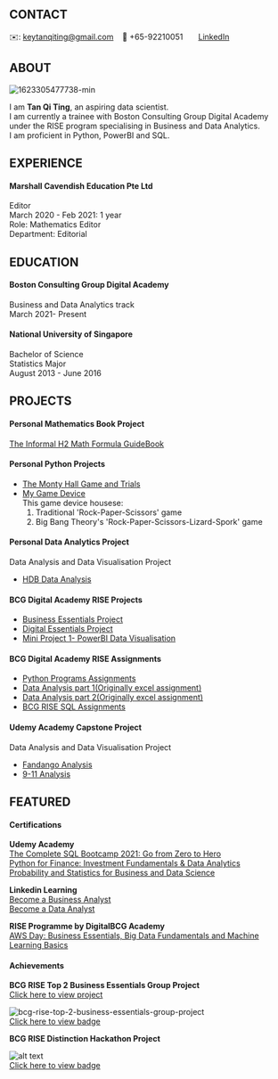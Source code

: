 <!-- CONTACT Section Starts -->
## __CONTACT__

<!-- Add your details -->
✉️: keytanqiting@gmail.com 
&nbsp;&nbsp; 📲 +65-92210051
&nbsp;&nbsp;&nbsp;&nbsp;&nbsp; [LinkedIn](https://www.linkedin.com/in/tanqiting/) 
<!-- CONTACT Section Ends -->

<!-- ABOUT Section Starts -->
## __ABOUT__
<!-- Add link to your picture -->
![1623305477738-min](https://user-images.githubusercontent.com/85220747/122335673-39eb3480-cf6e-11eb-8115-e13e29080657.jpg)<br>

<!-- Add your details -->

I am __Tan Qi Ting__, an aspiring data scientist. <br>
I am currently a trainee with Boston Consulting Group Digital Academy under the RISE program specialising in Business and Data Analytics. <br>
I am proficient in Python, PowerBI and SQL. <br>
<!-- ABOUT Section Ends -->

<!-- EXPERIENCE Section Starts -->
## __EXPERIENCE__
<!-- Add your details -->
#### __Marshall Cavendish Education Pte Ltd__
Editor<br>
March 2020 - Feb 2021: 1 year <br> 
Role: Mathematics Editor<br> 
Department: Editorial<br> 
<!-- EXPERIENCE Section Ends -->

<!-- EDUCATION Section Starts -->
## __EDUCATION__
<!-- Add your details -->
#### Boston Consulting Group Digital Academy <br> 
Business and Data Analytics track<br> 
March 2021- Present<br> 

#### National University of Singapore<br> 
Bachelor of Science<br> 
Statistics Major<br>
August 2013 - June 2016 <br> 
<!-- EDUCATION Section Ends -->

<!-- PROJECTS Section Starts -->
## PROJECTS
<!-- Add your details -->
#### __Personal Mathematics Book Project__
[The Informal H2 Math Formula GuideBook](https://drive.google.com/file/d/1SMQZThCRVmxmgF6cfyqnitEOKQiVxAzE/view)<br>

#### __Personal Python Projects__
- [The Monty Hall Game and Trials](https://github.com/qiting-tan/The-Monty-Hall-Problem/blob/main/The%20Monty%20Hall%20Problem%20Simulation%20and%20Game.ipynb)<br>
- [My Game Device](https://github.com/qiting-tan/Game-Device/blob/main/Rock-Paper-Scissors-Lizard-Spork!.ipynb)<br>
  This game device housese:<br>
  1. Traditional 'Rock-Paper-Scissors' game <br>
  2. Big Bang Theory's 'Rock-Paper-Scissors-Lizard-Spork' game<br>

#### __Personal Data Analytics Project__
Data Analysis and Data Visualisation Project <br>
- [HDB Data Analysis](https://github.com/qiting-tan/Personal-Project_HDB-hunt-2021/blob/3861708f1e5e1c345e40fa07d14693e2dd1400e4/personal-project-hdb-resale-prices-from-2017.ipynb)<br>


#### __BCG Digital Academy RISE Projects__
- [Business Essentials Project](https://github.com/qiting-tan/qiting-tan.github.io/blob/main/BCG%20Projects/BCGRise%20-%20Business%20Essentials%20-%20Group%20Assignment%20-%20Group%205%20(RISEing%20Stars)_Submission_Final.pdf)<br>
- [Digital Essentials Project](https://github.com/qiting-tan/qiting-tan.github.io/blob/main/BCG%20Projects/DEGP%20-%20Group%205%20(Rising%20Stars)_vF.pdf)<br>
- [Mini Project 1- PowerBI Data Visualisation](https://github.com/qiting-tan/qiting-tan.github.io/blob/main/BCG%20Projects/Mini%20Project%201-%20PowerBI.pdf)<br>

#### __BCG Digital Academy RISE Assignments__
- [Python Programs Assignments](https://github.com/qiting-tan/BCG-RISE-Python)<br>
- [Data Analysis part 1(Originally excel assignment)](https://github.com/qiting-tan/Personal-Project_EWD/blob/fd5499bc2ebf6134cffb99e225a942e4a6910c4d/personal-project-ewd-code.ipynb)<br>
- [Data Analysis part 2(Originally excel assignment)](https://github.com/qiting-tan/Personal-Project_EWD2/blob/86e41b4a813f10a1cfab1fd997cdd84c95a9ea2b/Personal-Project_%20EWD2.ipynb)<br>
- [BCG RISE SQL Assignments](https://github.com/qiting-tan/BCG-RISE-SQL)<br>


#### __Udemy Academy Capstone Project__
Data Analysis and Data Visualisation Project <br>
- [Fandango Analysis](https://github.com/qiting-tan/Capstone-Project_Fandango-Analysis/blob/9b6d9b6ad10e087220616e3cd41f651ff86fcdf8/00-Capstone-Project.ipynb)<br>
- [9-11 Analysis](https://github.com/qiting-tan/Capstone-Project_911-Analysis/blob/93e367bf348c6b6bd80ea34d59e8d0413e0a6cd7/911%20Calls%20Data%20Capstone%20Project.ipynb)<br>
<!-- PROJECTS Section Ends -->

<!-- FEATURED Section Starts -->
## __FEATURED__
<!-- Add your details -->
#### __Certifications__
__Udemy Academy__  <br>
[The Complete SQL Bootcamp 2021: Go from Zero to Hero](https://ude.my/UC-7185793c-c166-4764-8859-2155a642d220)  <br>
[Python for Finance: Investment Fundamentals & Data Analytics](https://ude.my/UC-02e94344-10a4-4796-bd12-16be4ab2345e)  <br>
[Probability and Statistics for Business and Data Science](https://ude.my/UC-3ad06c60-a395-4e6a-ac19-3936b5352b33)  <br>

__Linkedin Learning__  <br>
[Become a Business Analyst](https://github.com/qiting-tan/qiting-tan.github.io/blob/main/CertificateOfCompletion_Become%20a%20Business%20Analyst.pdf)  <br>
[Become a Data Analyst](https://github.com/qiting-tan/qiting-tan.github.io/blob/main/CertificateOfCompletion_Become%20a%20Data%20Analyst.pdf)  <br>

__RISE Programme by DigitalBCG Academy__  <br>
[AWS Day: Business Essentials, Big Data Fundamentals and Machine Learning Basics](https://github.com/qiting-tan/qiting-tan.github.io/blob/main/TAN%20QI%20TING.pdf)<br>

#### __Achievements__
__BCG RISE Top 2 Business Essentials Group Project__ <br>
[Click here to view project](https://github.com/qiting-tan/qiting-tan.github.io/blob/main/BCG%20Projects/BCGRise%20-%20Business%20Essentials%20-%20Group%20Assignment%20-%20Group%205%20(RISEing%20Stars)_Submission_Final.pdf)  <br>

![bcg-rise-top-2-business-essentials-group-project](https://user-images.githubusercontent.com/85220747/125915152-30d29136-ad03-4b5a-a12f-af0c673a06d5.png)  <br>
[Click here to view badge](https://www.credly.com/badges/0ae32d0e-435f-46d9-892f-afe1f5d93057)  <br>


__BCG RISE Distinction Hackathon Project__ <br>

![alt text](https://user-images.githubusercontent.com/85220747/125914771-5c1859aa-b633-45bf-8a1b-ed3bc4a504f3.png)  <br>
[Click here to view badge](https://www.credly.com/badges/47727ba3-b297-49b4-b085-11411b2d6b81/public_url)<br>
<!-- FEATURED Section Ends -->

